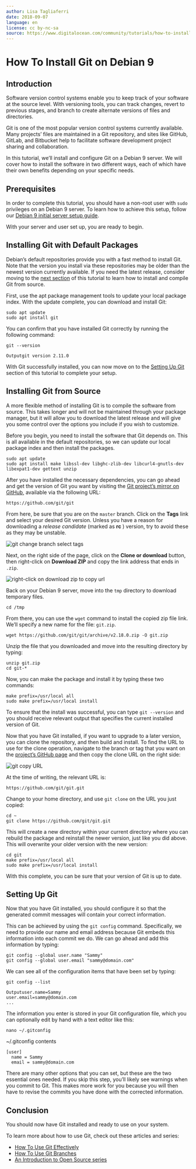 ```yaml
---
author: Lisa Tagliaferri
date: 2018-09-07
language: en
license: cc by-nc-sa
source: https://www.digitalocean.com/community/tutorials/how-to-install-git-on-debian-9
---
```


# How To Install Git on Debian 9

## Introduction

Software version control systems enable you to keep track of your software at the source level. With versioning tools, you can track changes, revert to previous stages, and branch to create alternate versions of files and directories.

Git is one of the most popular version control systems currently available. Many projects’ files are maintained in a Git repository, and sites like GitHub, GitLab, and Bitbucket help to facilitate software development project sharing and collaboration.

In this tutorial, we’ll install and configure Git on a Debian 9 server. We will cover how to install the software in two different ways, each of which have their own benefits depending on your specific needs.

## Prerequisites

In order to complete this tutorial, you should have a non-root user with `sudo` privileges on an Debian 9 server. To learn how to achieve this setup, follow our [Debian 9 initial server setup guide](initial-server-setup-with-debian-9).

With your server and user set up, you are ready to begin.

## Installing Git with Default Packages

Debian’s default repositories provide you with a fast method to install Git. Note that the version you install via these repositories may be older than the newest version currently available. If you need the latest release, consider moving to the [next section](how-to-install-git-on-debian-9#installing-git-from-source) of this tutorial to learn how to install and compile Git from source.

First, use the apt package management tools to update your local package index. With the update complete, you can download and install Git:

    sudo apt update
    sudo apt install git

You can confirm that you have installed Git correctly by running the following command:

    git --version

    Outputgit version 2.11.0

With Git successfully installed, you can now move on to the [Setting Up Git](how-to-install-git-on-debian-9#setting-up-git) section of this tutorial to complete your setup.

## Installing Git from Source

A more flexible method of installing Git is to compile the software from source. This takes longer and will not be maintained through your package manager, but it will allow you to download the latest release and will give you some control over the options you include if you wish to customize.

Before you begin, you need to install the software that Git depends on. This is all available in the default repositories, so we can update our local package index and then install the packages.

    sudo apt update
    sudo apt install make libssl-dev libghc-zlib-dev libcurl4-gnutls-dev libexpat1-dev gettext unzip

After you have installed the necessary dependencies, you can go ahead and get the version of Git you want by visiting the [Git project’s mirror on GitHub](https://github.com/git/git), available via the following URL:

    https://github.com/git/git

From here, be sure that you are on the `master` branch. Click on the **Tags** link and select your desired Git version. Unless you have a reason for downloading a _release candidate_ (marked as **rc** ) version, try to avoid these as they may be unstable.

![git change branch select tags](https://raw.githubusercontent.com/opendocs-md/do-tutorials-images/master/img/git_install_1604/branch-tags.png)

Next, on the right side of the page, click on the **Clone or download** button, then right-click on **Download ZIP** and copy the link address that ends in `.zip`.

![right-click on download zip to copy url](https://raw.githubusercontent.com/opendocs-md/do-tutorials-images/master/img/git_install_1604/download-zip.png)

Back on your Debian 9 server, move into the `tmp` directory to download temporary files.

    cd /tmp

From there, you can use the `wget` command to install the copied zip file link. We’ll specify a new name for the file: `git.zip`.

    wget https://github.com/git/git/archive/v2.18.0.zip -O git.zip

Unzip the file that you downloaded and move into the resulting directory by typing:

    unzip git.zip
    cd git-*

Now, you can make the package and install it by typing these two commands:

    make prefix=/usr/local all
    sudo make prefix=/usr/local install

To ensure that the install was successful, you can type `git --version` and you should receive relevant output that specifies the current installed version of Git.

Now that you have Git installed, if you want to upgrade to a later version, you can clone the repository, and then build and install. To find the URL to use for the clone operation, navigate to the branch or tag that you want on the [project’s GitHub page](https://github.com/git/git) and then copy the clone URL on the right side:

![git copy URL](https://raw.githubusercontent.com/opendocs-md/do-tutorials-images/master/img/git_install_1604/copy-url.png)

At the time of writing, the relevant URL is:

    https://github.com/git/git.git

Change to your home directory, and use `git clone` on the URL you just copied:

    cd ~
    git clone https://github.com/git/git.git

This will create a new directory within your current directory where you can rebuild the package and reinstall the newer version, just like you did above. This will overwrite your older version with the new version:

    cd git
    make prefix=/usr/local all
    sudo make prefix=/usr/local install

With this complete, you can be sure that your version of Git is up to date.

## Setting Up Git

Now that you have Git installed, you should configure it so that the generated commit messages will contain your correct information.

This can be achieved by using the `git config` command. Specifically, we need to provide our name and email address because Git embeds this information into each commit we do. We can go ahead and add this information by typing:

    git config --global user.name "Sammy"
    git config --global user.email "sammy@domain.com"

We can see all of the configuration items that have been set by typing:

    git config --list

    Outputuser.name=Sammy
    user.email=sammy@domain.com
    ...

The information you enter is stored in your Git configuration file, which you can optionally edit by hand with a text editor like this:

    nano ~/.gitconfig

~/.gitconfig contents

    [user]
      name = Sammy
      email = sammy@domain.com

There are many other options that you can set, but these are the two essential ones needed. If you skip this step, you’ll likely see warnings when you commit to Git. This makes more work for you because you will then have to revise the commits you have done with the corrected information.

## Conclusion

You should now have Git installed and ready to use on your system.

To learn more about how to use Git, check out these articles and series:

- [How To Use Git Effectively](https://www.digitalocean.com/community/articles/how-to-use-git-effectively)
- [How To Use Git Branches](https://www.digitalocean.com/community/articles/how-to-use-git-branches)
- [An Introduction to Open Source series](https://www.digitalocean.com/community/tutorial_series/an-introduction-to-open-source)
